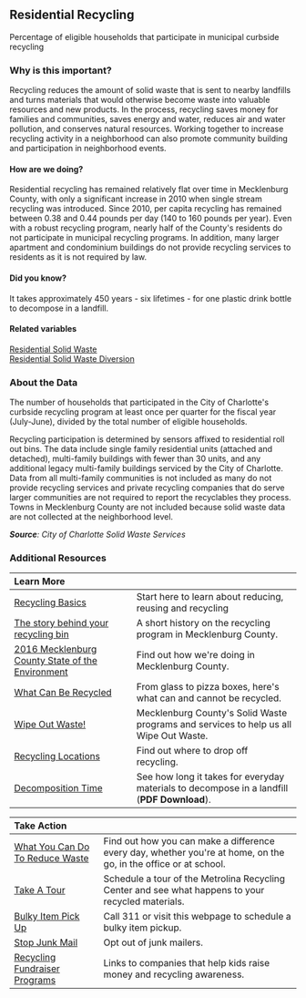 ## Residential Recycling
Percentage of eligible households that participate in municipal curbside recycling

### Why is this important?
Recycling reduces the amount of solid waste that is sent to nearby landfills and turns materials that would otherwise become waste into valuable resources and new products. In the process, recycling saves money for families and communities, saves energy and water, reduces air and water pollution, and conserves natural resources. Working together to increase recycling activity in a neighborhood can also promote community building and participation in neighborhood events.

#### How are we doing?
Residential recycling has remained relatively flat over time in Mecklenburg County, with only a significant increase in 2010 when single stream recycling was introduced. Since 2010, per capita recycling has remained between 0.38 and 0.44 pounds per day (140 to 160 pounds per year). Even with a robust recycling program, nearly half of the County's residents do not participate in municipal recycling programs. In addition, many larger apartment and condominium buildings do not provide recycling services to residents as it is not required by law.

#### Did you know?
It takes approximately 450 years - six lifetimes - for one plastic drink bottle to decompose in a landfill.

#### Related variables
<a href="javascript:void(0)" onclick="model.metricId = 'm24'">Residential Solid Waste</a>  
<a href="javascript:void(0)" onclick="model.metricId = 'm25'">Residential Solid Waste Diversion</a>  

### About the Data
The number of households that participated in the City of Charlotte's curbside recycling program at least once per quarter for the fiscal year (July-June), divided by the total number of eligible households. 

Recycling participation is determined by sensors affixed to residential roll out bins. The data include single family residential units (attached and detached), multi-family buildings with fewer than 30 units, and any additional legacy multi-family buildings serviced by the City of Charlotte. Data from all multi-family communities is not included as many do not provide recycling services and private recycling companies that do serve larger communities are not required to report the recyclables they process. Towns in Mecklenburg County are not included because solid waste data are not collected at the neighborhood level.

_**Source**: City of Charlotte Solid Waste Services_

### Additional Resources
|Learn More |     |
|:- |:- |
|[Recycling Basics](http://www2.epa.gov/recycle)|Start here to learn about reducing, reusing and recycling
|[The story behind your recycling bin](http://ui.uncc.edu/story/charlotte-recycling-waste-reduction) | A short history on the recycling program in Mecklenburg County.
|[2016 Mecklenburg County State of the Environment](http://charmeck.org/mecklenburg/county/LUESA/SOER2016/Pages/default.aspx) | Find out how we're doing in Mecklenburg County.
|[What Can Be Recycled](http://charlottenc.gov/SWS/ResidentServices/Pages/Recycling-Collection.aspx)|From glass to pizza boxes, here's what can and cannot be recycled.
|[Wipe Out Waste!](http://charmeck.org/mecklenburg/county/LUESA/SolidWaste/ResidentialRecycling/Pages/default.aspx) | Mecklenburg County's Solid Waste programs and services to help us all Wipe Out Waste.
|[Recycling Locations](http://charmeck.org/mecklenburg/county/LUESA/SolidWaste/RecyclingDropOffCenters/Pages/default.aspx)|Find out where to drop off recycling.
|[Decomposition Time](http://des.nh.gov/organization/divisions/water/wmb/coastal/trash/documents/marine_debris.pdf) |See how long it takes for everyday materials to decompose in a landfill (**PDF Download**).


|Take Action|     |
|:- |:- |
| [What You Can Do To Reduce Waste](http://www3.epa.gov/climatechange/climate-change-waste/life-cycle-diagram.html) | Find out how you can make a difference every day, whether you're at home, on the go, in the office or at school.
| [Take A Tour](http://charmeck.org/mecklenburg/county/luesa/solidwaste/schoolandkidsrecyclecorner/pages/recyclingcentertours.aspx) | Schedule a tour of the Metrolina Recycling Center and see what happens to your recycled materials.
|[ Bulky Item Pick Up](http://charlottenc.gov/services-site/Pages/EmeraldRequest.aspx?request=BULKITEM)|Call 311 or visit this webpage to schedule a bulky item pickup.
|[Stop Junk Mail](http://www.catalogchoice.org)|Opt out of junk mailers.
|[Recycling Fundraiser Programs](http://charmeck.org/mecklenburg/county/LUESA/SolidWaste/SchoolandKidsRecycleCorner/Pages/RecyclingFundraiserPrograms.aspx) | Links to companies that help kids raise money and recycling awareness.

